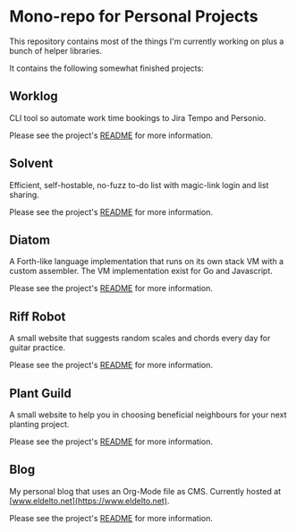 # Mono-repo for Personal Projects

This repository contains most of the things I'm currently working on
plus a bunch of helper libraries.

It contains the following somewhat finished projects:

## Worklog

CLI tool so automate work time bookings to Jira Tempo and Personio.

Please see the project's [README](/cmd/worklog/README.md) for more
information.

## Solvent

Efficient, self-hostable, no-fuzz to-do list with magic-link login and
list sharing.

Please see the project's [README](/cmd/solvent/README.md) for more
information.

## Diatom

A Forth-like language implementation that runs on its own stack VM
with a custom assembler. The VM implementation exist for Go and
Javascript.

Please see the project's [README](/cmd/diatom/README.md) for more
information.

## Riff Robot

A small website that suggests random scales and chords every day for
guitar practice.

Please see the project's [README](/cmd/riffrobot/README.md) for more
information.

## Plant Guild

A small website to help you in choosing beneficial neighbours for your
next planting project.

Please see the project's [README](/cmd/plantguild/README.md) for more
information.

## Blog

My personal blog that uses an Org-Mode file as CMS. Currently hosted
at [www.eldelto.net](https://www.eldelto.net).

Please see the project's [README](/cmd/blog/README.md) for more
information.